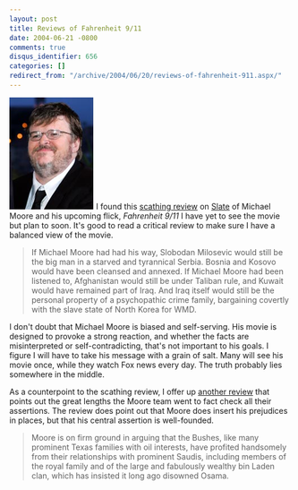```yaml
---
layout: post
title: Reviews of Fahrenheit 9/11
date: 2004-06-21 -0800
comments: true
disqus_identifier: 656
categories: []
redirect_from: "/archive/2004/06/20/reviews-of-fahrenheit-911.aspx/"
---
```


![Michael Moore](/images/MichaelMoore.jpg)I found this [scathing
review](http://slate.msn.com/id/2102723/fr/rss/) on
[Slate](http://www.slate.com/) of Michael Moore and his upcoming flick,
*Fahrenheit 9/11* I have yet to see the movie but plan to soon. It's
good to read a critical review to make sure I have a balanced view of
the movie.

> If Michael Moore had had his way, Slobodan Milosevic would still be
> the big man in a starved and tyrannical Serbia. Bosnia and Kosovo
> would have been cleansed and annexed. If Michael Moore had been
> listened to, Afghanistan would still be under Taliban rule, and Kuwait
> would have remained part of Iraq. And Iraq itself would still be the
> personal property of a psychopathic crime family, bargaining covertly
> with the slave state of North Korea for WMD.

I don't doubt that Michael Moore is biased and self-serving. His movie
is designed to provoke a strong reaction, and whether the facts are
misinterpreted or self-contradicting, that's not important to his goals.
I figure I will have to take his message with a grain of salt. Many will
see his movie once, while they watch Fox news every day. The truth
probably lies somewhere in the middle.

As a counterpoint to the scathing review, I offer up [another
review](http://metromix.chicagotribune.com/movies/mmx-0406200376jun20,0,5152811.story?coll=mmx-movies_heds)
that points out the great lengths the Moore team went to fact check all
their assertions. The review does point out that Moore does insert his
prejudices in places, but that his central assertion is well-founded.

> Moore is on firm ground in arguing that the Bushes, like many
> prominent Texas families with oil interests, have profited handsomely
> from their relationships with prominent Saudis, including members of
> the royal family and of the large and fabulously wealthy bin Laden
> clan, which has insisted it long ago disowned Osama.


